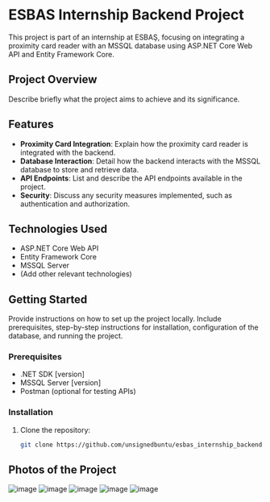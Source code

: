 # ESBAS Internship Backend Project

This project is part of an internship at ESBAŞ, focusing on integrating a proximity card reader with an MSSQL database using ASP.NET Core Web API and Entity Framework Core.

## Project Overview

Describe briefly what the project aims to achieve and its significance.


## Features

- **Proximity Card Integration**: Explain how the proximity card reader is integrated with the backend.
- **Database Interaction**: Detail how the backend interacts with the MSSQL database to store and retrieve data.
- **API Endpoints**: List and describe the API endpoints available in the project.
- **Security**: Discuss any security measures implemented, such as authentication and authorization.

## Technologies Used

- ASP.NET Core Web API
- Entity Framework Core
- MSSQL Server
- (Add other relevant technologies)

## Getting Started

Provide instructions on how to set up the project locally. Include prerequisites, step-by-step instructions for installation, configuration of the database, and running the project.

### Prerequisites

- .NET SDK [version]
- MSSQL Server [version]
- Postman (optional for testing APIs)

### Installation

1. Clone the repository:
   ```bash
   git clone https://github.com/unsignedbuntu/esbas_internship_backendproject.git

## Photos of the Project
![image](https://github.com/user-attachments/assets/7a0ecd61-8c1d-4f9d-a5c9-2fa1bf4217b6)
![image](https://github.com/user-attachments/assets/9cd162e7-4868-464a-bd09-096e131853a3)
![image](https://github.com/user-attachments/assets/a5b1a2e2-8d15-4799-99a0-b0e3a0697f79)
![image](https://github.com/user-attachments/assets/e6b4b236-89b9-4fad-8df4-902e302004c7)
![image](https://github.com/user-attachments/assets/2e629a3c-b9b0-403d-96b4-577a86aed8c3)


